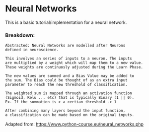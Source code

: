 # Neural Networks 
This is a basic tutorial/implementation for a neural network.
### Breakdown:
    Abstracted: Neural Networks are modelled after Neurons
    defined in neuroscience.
    
    This involves an series of inputs to a neuron. The inputs
    are multiplied by a weight which will map them to a new value.
    These weights are continuosly adjusted during the Learn Phase. 
 
    The new values are summed and a Bias Value may be added to
    the sum. The Bias could be thought of as an extra input 
    parameter to reach the new threshold of classification.
    
    The weighted sum is mapped through an activation function 
    (Sigmoid, Relu ... etc) that is typically Binary (1 || 0).
    Ex. If the summation is > a certian threshold -> 1
    
    After combining many layers beyond the input function,
    a classification can be made based on the original inputs.

Adapted from: https://www.python-course.eu/neural_networks.php
